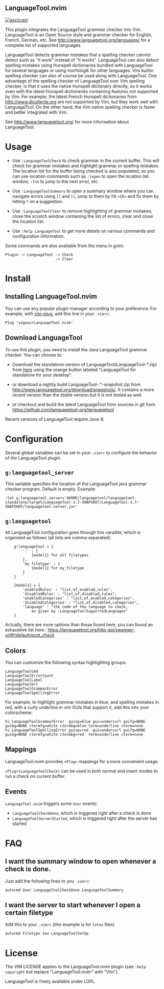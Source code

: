 LanguageTool.nvim
-----------------
[![asciicast](https://asciinema.org/a/265931.svg)](https://asciinema.org/a/265931)

This plugin integrates the LanguageTool grammar checker into Vim.
LanguageTool is an Open Source style and grammar checker for English,
French, German, etc. See http://www.languagetool.org/languages/ for a
complete list of supported languages.

LanguageTool detects grammar mistakes that a spelling checker cannot detect
such as "it work" instead of "it works". LanguageTool can also detect spelling
mistakes using Hunspell dictionaries bundled with LanguageTool for several
languages or using morfologik for other languages.
Vim builtin spelling checker can also of course be used along with
LanguageTool. One advantage of the spelling checker of LanguageTool over
Vim spelling checker, is that it uses the native Hunspell dictionary directly,
so it works even with the latest Hunspell dictionaries containing features
not supported by Vim. For example, the latest French Hunspell dictionaries
from http://www.dicollecte.org are not supported by Vim, but they work well
with LanguageTool. On the other hand, the Vim native spelling checker is
faster and better integrated with Vim.

See http://www.languagetool.org/ for more information about LanguageTool.

# Usage

* Use `:LanguageToolCheck` to check grammar in the current buffer.
  This will check for grammar mistakes and highlight grammar or
  spelling mistakes. The location list for the buffer being
  checked is also populated, so you can use location commands
  such as `:lopen` to open the location list window, `:lne` to
  jump to the next error, etc.

* Use `:LanguageToolSummary` to open a summary window where you can navigate
  errors using `]]` and `[[`, jump to them by hit `<CR>` and fix them by hitting
  `f` on a suggestion.
  
* Use `:LanguageToolClear` to remove highlighting of grammar
  mistakes, close the scratch window containing the list of errors,
  clear and close the location list.

* Use `:help LanguageTool` to get more details on various commands
  and configuration information.

Some commands are also available from the menu in gvim:
```
Plugin -> LanguageTool -> Check
                       -> Clear
```

# Install

## Installing LanguageTool.nvim

You can use any popular plugin manager according to your preference.
For example, with [vim-plug](https://github.com/junegunn/vim-plug),
add this line in your `.vimrc`:
```
Plug 'vigoux/LanguageTool.nvim'
```

## Download LanguageTool

To use this plugin, you need to install the Java LanguageTool grammar
checker. You can choose to:

* Download the standalone version of
  LanguageTool(LanguageTool-\*.zip) from
  [here](http://www.languagetool.org/) using the orange button labeled
  "LanguageTool for standalone for your desktop".

* or download a nightly build LanguageTool-.\*-snapshot.zip from
  http://www.languagetool.org/download/snapshots/. It contains a
  more recent version than the stable version but it is not tested
  as well. 

* or checkout and build the latest LanguageTool from sources in git
  from https://github.com/languagetool-org/languagetool

Recent versions of LanguageTool require Java-8.

# Configuration

Several global variables can be set in your `.vimrc` to configure the behavior
of the LanguageTool plugin.

## `g:languagetool_server`

This variable specifies the location of the LanguageTool java grammar
checker program. Default is empty.
Example:

```vim
:let g:languagetool_server='$HOME/languagetool/languagetool-standalone/target/LanguageTool-3.7-SNAPSHOT/LanguageTool-3.7-SNAPSHOT/languagetool-server.jar'
```

## `g:languagetool`

All LanguageTool configuration goes through this varaible, which is organized
as follows (all lists are comma separated):

```vim
    g:languagetool = {
        '.' : {
            {model1} for all filetypes
        },
        'my_filetype' : {
            {model1} for my_filetype
        }
    }

    {model1} = {
        'enabledRules' : "list,of,enabled,rules",
        'disabledRules' : "list,of,disabled,rules",
        'enabledCategories' : "list,of,enabled,categories",
        'disabledCategories' : "list,of,disabled,categories",
        'language' : "the code of the language to check,
            as given by :LanguageToolSupportedLanguages"
    }
```

Actually, there are more options than those found here, you can found an
exhaustive list here :
https://languagetool.org/http-api/swagger-ui/#!/default/post_check

## Colors

You can customize the following syntax highlighting groups:
```
LanguageToolCmd
LanguageToolErrorCount
LanguageToolLabel
LanguageToolUrl
LanguageToolGrammarError
LanguageToolSpellingError
```
For example, to highlight grammar mistakes in blue, and spelling mistakes in
red, with a curly underline in vim GUIs that support it, add this into your
colorscheme:

```vim
hi LanguageToolGrammarError  guisp=blue gui=undercurl guifg=NONE guibg=NONE ctermfg=white ctermbg=blue term=underline cterm=none
hi LanguageToolSpellingError guisp=red  gui=undercurl guifg=NONE guibg=NONE ctermfg=white ctermbg=red  term=underline cterm=none
```

## Mappings

LanguageTool.nvim provides `<Plug>` mappings for a more convenient usage.

`<Plug>(LanguageToolCheck)` can be used in both normal and insert modes to run a check on current buffer.

## Events

`LanguageTool.nvim` triggers some `User` events:
  - `LanguageToolCheckDone`, which is triggered right after a check is done
  - `LanguageToolServerStarted`, which is triggered right after the server has started

# FAQ

## I want the summary window to open whenever a check is done.
Just add the following lines to you `.vimrc`:
```vim
autocmd User LanguageToolCheckDone LanguageToolSummary
```

## I want the server to start whenever I open a certain filetype
Add this to your `.vimrc` (this example is for `latex` files)
```vim
autocmd Filetype tex LanguageToolSetUp
```

# License

The VIM LICENSE applies to the LanguageTool.nvim plugin (see 
`:help copyright` but replace "LanguageTool.nvim" with "Vim").

LanguageTool is freely available under LGPL.
